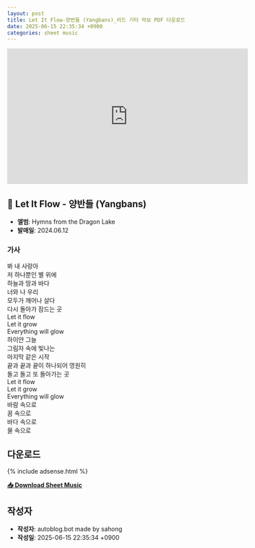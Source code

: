 ```yaml
---
layout: post
title: Let It Flow-양반들 (Yangbans)_리드 기타 악보 PDF 다운로드
date: 2025-06-15 22:35:34 +0900
categories: sheet music
---
```


<iframe width="560" height="315" src="https://youtu.be/T3zX2tOmZvA" frameborder="0" allowfullscreen></iframe>

## 🎵 Let It Flow - 양반들 (Yangbans)

- **앨범**: Hymns from the Dragon Lake  
- **발매일**: 2024.06.12  

### 가사
봐 내 사랑아  
저 하나뿐인 별 위에  
하늘과 땅과 바다  
너와 나 우리  
모두가 깨어나 살다  
다시 돌아가 잠드는 곳  
Let it flow  
Let it grow  
Everything will glow  
하이얀 그늘  
그림자 속에 빛나는  
마지막 같은 시작  
끝과 끝과 끝이 하나되어 영원히  
돌고 돌고 또 돌아가는 곳  
Let it flow  
Let it grow  
Everything will glow  
바람 속으로  
꿈 속으로  
바다 속으로  
물 속으로  


## 다운로드

{% include adsense.html %}

<p><a href="https://drive.google.com/file/d/1zxU6KXUoCHjpVB-cBxM0O7GkOZqWIHxG/view?usp=drive_link" download><strong>📥 Download Sheet Music</strong></a></p>

## 작성자 
- **작성자**: autoblog.bot made by sahong
- **작성일**: 2025-06-15 22:35:34 +0900
